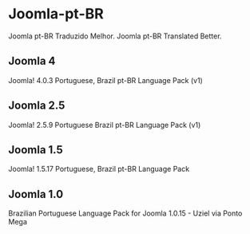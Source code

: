 
# Joomla-pt-BR
Joomla pt-BR Traduzido Melhor. Joomla pt-BR Translated Better.
## Joomla 4
Joomla! 4.0.3 Portuguese, Brazil pt-BR Language Pack (v1) 
## Joomla 2.5
Joomla! 2.5.9 Portuguese Brazil pt-BR Language Pack (v1) 
## Joomla 1.5
Joomla! 1.5.17 Portuguese, Brazil pt-BR Language Pack 
## Joomla 1.0
Brazilian Portuguese Language Pack for Joomla 1.0.15 - Uziel via Ponto Mega
